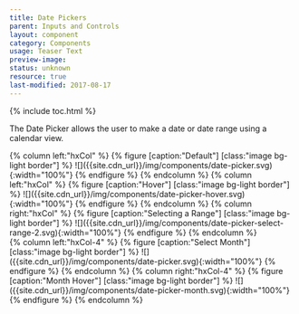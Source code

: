 ```yaml
---
title: Date Pickers
parent: Inputs and Controls
layout: component
category: Components
usage: Teaser Text
preview-image:
status: unknown
resource: true
last-modified: 2017-08-17
---
```


{% include toc.html %}

The Date Picker allows the user to make a date or date range using a calendar
view.

<!----The currently selected date is given a blue background.

When present, Special Dates are indicated in orange. On hover, a Tooltip
appears, containing a concise label for the corresponding Special Date. (Please
note that the described hover functionality is not implemented in the example
below.)

Blackout Dates are dates that cannot be selected. They have priority treatment
over Special Dates. For example, if a date is both a Special Date and a
Blackout Date, it will receive the Blackout Date treatment. Like Special Dates,
Blackout Dates may also reveal a Tooltip on hover.---->

<div class="hxRow">
{% column left:"hxCol" %}
{% figure [caption:"Default"] [class:"image bg-light border"] %}
![]({{site.cdn_url}}/img/components/date-picker.svg){:width="100%"}
{% endfigure %}
{% endcolumn %}
{% column left:"hxCol" %}
{% figure [caption:"Hover"] [class:"image bg-light border"] %}
![]({{site.cdn_url}}/img/components/date-picker-hover.svg){:width="100%"}
{% endfigure %}
{% endcolumn %}
{% column right:"hxCol" %}
{% figure [caption:"Selecting a Range"] [class:"image bg-light border"] %}
![]({{site.cdn_url}}/img/components/date-picker-select-range-2.svg){:width="100%"}
{% endfigure %}
{% endcolumn %}
</div>
<div class="hxRow">
{% column left:"hxCol-4" %}
{% figure [caption:"Select Month"] [class:"image bg-light border"] %}
![]({{site.cdn_url}}/img/components/date-picker.svg){:width="100%"}
{% endfigure %}
{% endcolumn %}
{% column right:"hxCol-4" %}
{% figure [caption:"Month Hover"] [class:"image bg-light border"] %}
![]({{site.cdn_url}}/img/components/date-picker-month.svg){:width="100%"}
{% endfigure %}
{% endcolumn %}
</div>
